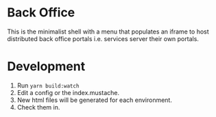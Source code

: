 # Back Office
This is the minimalist shell with a menu that populates an iframe to host distributed back office portals i.e. services 
server their own portals. 

# Development
1. Run `yarn build:watch`
2. Edit a config or the index.mustache.
3. New html files will be generated for each environment.
4. Check them in.